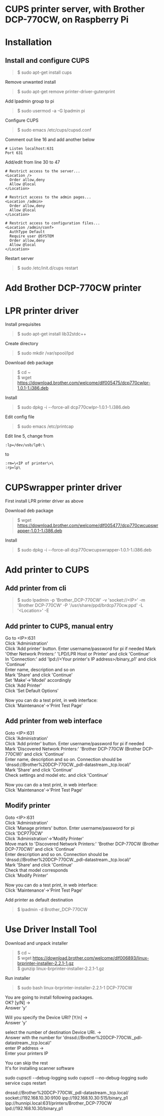 # CUPS printer server, with Brother DCP-770CW, on Raspberry Pi  

Installation  
=============================

Install and configure CUPS  
-----------------------------
>$ sudo apt-get install cups  

Remove unwanted install  
>$ sudo apt-get remove printer-driver-gutenprint  

Add lpadmin group to pi  
>$ sudo usermod -a -G lpadmin pi  

Configure CUPS  
>$ sudo emacs /etc/cups/cupsd.conf  

Comment out line 16 and add another below  
  
	# Listen localhost:631
	Port 631
	
Add/edit from line 30 to 47  

	# Restrict access to the server...                                                            
	<Location />
	  Order allow,deny
	  Allow @local
	</Location>
	
	# Restrict access to the admin pages...                                                       
	<Location /admin>
	  Order allow,deny
	  Allow @local
	</Location>
	
	# Restrict access to configuration files...                                                   
	<Location /admin/conf>
	  AuthType Default
	  Require user @SYSTEM
	  Order allow,deny
	  Allow @local
	</Location>
	
Restart server  
>$ sudo /etc/init.d/cups restart  

Add Brother DCP-770CW printer  
=============================  

LPR printer driver   
=============================  

Install prequisites  
>$ sudo apt-get install lib32stdc++  

Create directory  
>$ sudo mkdir /var/spool/lpd  

Download deb package  
>$ cd ~  
>$ wget https://download.brother.com/welcome/dlf005475/dcp770cwlpr-1.0.1-1.i386.deb  

Install  
>$ sudo dpkg -i --force-all dcp770cwlpr-1.0.1-1.i386.deb  

Edit config file  
>$ sudo emacs /etc/printcap  

Edit line 5, change from  

	:lp=/dev/usb/lp0:\
	
to  

	:rm=\<IP of printer\>\
	:rp=lp\
	
CUPSwrapper printer driver
=============================  
First install LPR printer driver as above  

Download deb package  
>$ wget https://download.brother.com/welcome/dlf005477/dcp770cwcupswrapper-1.0.1-1.i386.deb    

Install  
>$ sudo dpkg -i --force-all dcp770cwcupswrapper-1.0.1-1.i386.deb  


Add printer to CUPS  
============================= 

Add printer from cli  
-----------------------------
>$ sudo lpadmin -p 'Brother_DCP-770CW' -v 'socket://\<IP\>' -m 'Brother DCP-770CW‘ -P '/usr/share/ppd/brdcp770cw.ppd' -L '\<Location\>' -E  

Add printer to CUPS, manual entry  
-----------------------------
Go to \<IP\>:631  
Click 'Administration'  
Click 'Add printer' button. Enter username/password for pi if needed
Mark 'Other Network Printers:' 'LPD/LPR Host or Printer' and click 'Continue'  
In 'Connection:' add 'lpd://\<Your printer's IP address\>/binary_p1' and click 'Continue'  
Enter name, description and so on  
Mark 'Share' and click 'Continue'  
Set 'Make'->'Model' accordingly  
Click 'Add Printer'  
Click 'Set Default Options'  

Now you can do a test print, in web interface:  
Click 'Maintenance'->'Print Test Page'  


Add printer from web interface
-----------------------------
Goto \<IP\>:631  
Click 'Administration'  
Click 'Add printer' button. Enter username/password for pi if needed  
Mark 'Discovered Network Printers:' 'Brother DCP-770CW (Brother DCP-770CW)' and click 'Continue'  
Enter name, description and so on. Connection should be 'dnssd://Brother%20DCP-770CW._pdl-datastream._tcp.local/'  
Mark 'Share' and click 'Continue'  
Check settings and model etc. and click 'Continue'  

Now you can do a test print, in web interface:  
Click 'Maintenance'->'Print Test Page'  


Modify printer  
-----------------------------
Goto \<IP\>:631  
Click 'Administration'  
Click 'Manage printers' button. Enter username/password for pi  
Click 'DCP770CW'  
Click 'Administration'->'Modify Printer'  
Move mark to 'Discovered Network Printers:' 'Brother DCP-770CW (Brother DCP-770CW)' and click 'Continue'  
Enter description and so on. Connection should be 'dnssd://Brother%20DCP-770CW._pdl-datastream._tcp.local/'  
Mark 'Share' and click 'Continue'  
Check that model corresponds  
Click 'Modify Printer'  

Now you can do a test print, in web interface:  
Click 'Maintenance'->'Print Test Page'  

Add printer as default destination  
>$ lpadmin -d Brother_DCP-770CW  


Use Driver Install Tool  
============================= 

Download and unpack installer  
>$ cd ~  
>$ wget https://download.brother.com/welcome/dlf006893/linux-brprinter-installer-2.2.1-1.gz  
>$ gunzip linux-brprinter-installer-2.2.1-1.gz  

Run installer
>$ sudo bash linux-brprinter-installer-2.2.1-1 DCP-770CW  

You are going to install following packages.  
OK? [y/N] ->  
Answer 'y'  

Will you specify the Device URI? [Y/n] ->  
Answer 'y'  

select the number of destination Device URI. ->   
Answer with the number for 'dnssd://Brother%20DCP-770CW._pdl-datastream._tcp.local/'   
 enter IP address ->  
Enter your printers IP  

You can skip the rest  
It's for installing scanner software  



sudo cupsctl --debug-logging
sudo cupsctl --no-debug-logging
sudo service cups restart

dnssd://Brother%20DCP-770CW._pdl-datastream._tcp.local/
socket://192.168.10.30:9100
ipp://192.168.10.30:515/binary_p1
ipp://hunnipi.local:631/printers/Brother_DCP-770CW
lpd://192.168.10.30/binary_p1






